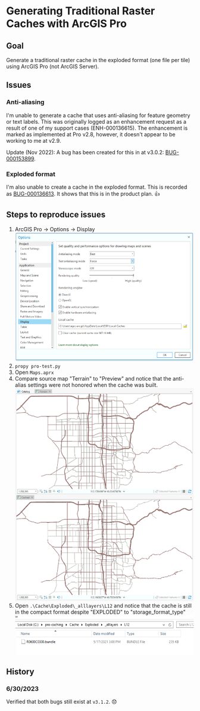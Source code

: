 # Generating Traditional Raster Caches with ArcGIS Pro

## Goal

Generate a traditional raster cache in the exploded format (one file per tile) using ArcGIS Pro (not ArcGIS Server).

## Issues

### Anti-aliasing

I'm unable to generate a cache that uses anti-aliasing for feature geometry or text labels. This was originally logged as an enhancement request as a result of one of my support cases (ENH-000136615). The enhancement is marked as implemented at Pro v2.8, however, it doesn't appear to be working to me at v2.9. 

Update (Nov 2022): A bug has been created for this in at v3.0.2: [BUG-000153899](https://my.esri.com/#/support/bugs/BUG-000153899).

### Exploded format

I'm also unable to create a cache in the exploded format. This is recorded as [BUG-000136613](https://my.esri.com/#/support/bugs/BUG-000136613). It shows that this is in the product plan. 👍

## Steps to reproduce issues

1. ArcGIS Pro -> Options -> Display
![screenshot](options.png)
1. `propy pro-test.py`
1. Open `Maps.aprx`
1. Compare source map "Terrain" to "Preview" and notice that the anti-alias settings were not honored when the cache was built.
![screenshot](compare.png)
1. Open `.\Cache\Exploded\_alllayers\L12` and notice that the cache is still in the compact format despite "EXPLODED" to "storage_format_type"
![screenshot](bundle.png)

## History

### 6/30/2023
Verified that both bugs still exist at `v3.1.2`. 😞

